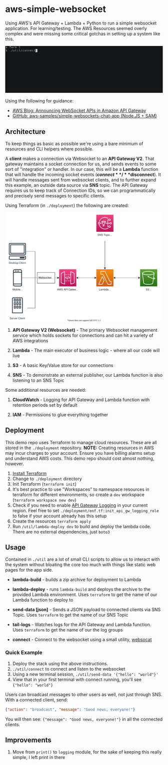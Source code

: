 # aws-simple-websocket

Using AWS's API Gateway + Lambda + Python to run a simple websocket application. For learning/testing. The AWS Resources
seemed overly complex and were missing some critical gotchas in setting up a system like this.

![Example terminal showing usage](./docs/example.gif)

Using the following for guidance:

* [AWS Blog: Announcing WebSocket APIs in Amazon API Gateway](https://aws.amazon.com/blogs/compute/announcing-websocket-apis-in-amazon-api-gateway/)
* [GitHub: aws-samples/simple-websockets-chat-app (Node.JS + SAM)](https://github.com/aws-samples/simple-websockets-chat-app)

## Architecture

To keep things as basic as possible we're using a bare minimum of resources and CLI helpers where possible.

A **client** makes a connection via Websocket to an **API Gateway V2**. That gateway maintains a socket connection for
us, and sends events to some sort of "integration" or handler. In our case, this will be a **Lambda** function that will
handle the incoming socket events (**$connect**/**$disconnect**). It will handle messages sent from websocket clients,
and to further expand this example, an outside data source via **SNS** topic. The API Gateway requires us to keep track
of Connection IDs, so we can programmatically and precisely send messages to specific clients.

Using Terraform (in `./deployment`) the following are created:

![Architecture Diagram](./docs/architecture.svg)

1. **API Gateway V2 (Websocket)** - The primary Websocket management service which holds sockets for connections and can
   hit a variety of AWS integrations

1. **Lambda** - The main executor of business logic - where all our code will live

1. **S3** - A basic Key/Value store for our connections

1. **SNS** - To demonstrate an external publisher, our Lambda function is also listening to an SNS Topic

Some additional resources are needed:

1. **CloudWatch** - Logging for API Gateway and Lambda function with retention periods set by default

1. **IAM** - Permissions to glue everything together

## Deployment

This demo repo uses Terraform to manage cloud resources. These are all stored in the `./deployment` repository.
**NOTE:** Creating resources in AWS may incur charges to your account. Ensure you have billing alarms setup and
understand AWS costs. This demo repo should cost almost nothing, however.

1. [Install Terraform](https://learn.hashicorp.com/tutorials/terraform/install-cli)
1. Change to `./deployment` directory
1. Init Terraform (`terraform init`)
1. It's best practice to use "Workspaces" to namespace resources in terraform for different environments, so create
   a `dev` workspace (`terraform workspace new dev`)
1. Check if you need to
   enable [API Gateway Logging](https://aws.amazon.com/premiumsupport/knowledge-center/api-gateway-cloudwatch-logs/) in
   your current region. Feel free to set `./deployment/enf.tf:init_api_gw_logging_role` to false if your account already
   has this setup
1. Create the resources `terraform apply`
1. Run `/util/lambda-deploy dev` to build and deploy the lambda code. There are no external dependencies, just `boto3`

## Usage

Contained in `./util` are a lot of small CLI scripts to allow us to interact with the system without bloating the core
too much with things like static web pages for the app side.

* **lambda-build** - builds a zip archive for deployment to Lambda

* **lambda-deploy** - runs `lambda-build` and deploys the archive to the provided Lambda environment. Uses `terraform` 
  to get the name of our Lambda function to deploy to

* **send-data [json]** - Sends a JSON payload to connected clients via SNS Topic. Uses `terraform` to get the name of
  our SNS Topic
  
* **tail-logs** - Watches logs for the API Gateway and Lambda function. Uses `terraform` to get the name of
  our the log groups
  
* **connect** - Connect to the websocket using a small utility, [websocat](https://github.com/vi/websocat) 

### Quick Example

 1. Deploy the stack using the above instructions.
 1. `./util/connect` to connect and listen to the websocket
 1. Using a new terminal session, `./util/send-data '{"hello": "world"}'`
 1. View that in your first terminal with connect running, you'll see `{"hello": "world"}`

Users can broadcast messages to other users as well, not just through SNS. With a connected client, send: 
```json
{"action": "broadcast", "message": "Good news, everyone!"}
```
You will then see: `{"message": "Good news, everyone!"}` in all the connected clients.

## Improvements

1. Move from `print()` to `logging` module, for the sake of keeping this really simple, I left print in there

